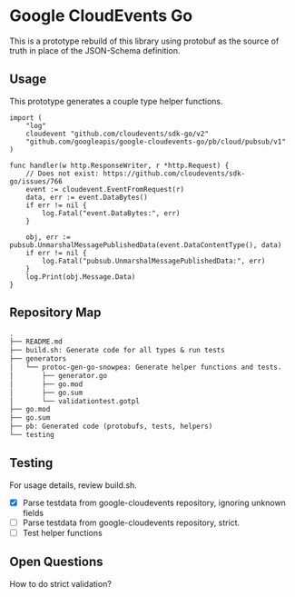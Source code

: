 # Google CloudEvents Go

This is a prototype rebuild of this library using protobuf as the source of
truth in place of the JSON-Schema definition.

## Usage

This prototype generates a couple type helper functions.

```golang
import (
    "log"
    cloudevent "github.com/cloudevents/sdk-go/v2"
    "github.com/googleapis/google-cloudevents-go/pb/cloud/pubsub/v1"
)

func handler(w http.ResponseWriter, r *http.Request) {
    // Does not exist: https://github.com/cloudevents/sdk-go/issues/766
    event := cloudevent.EventFromRequest(r)
    data, err := event.DataBytes()
    if err != nil {
        log.Fatal("event.DataBytes:", err)
    }
    
    obj, err := pubsub.UnmarshalMessagePublishedData(event.DataContentType(), data)
    if err != nil {
        log.Fatal("pubsub.UnmarshalMessagePublishedData:", err)
    }
    log.Print(obj.Message.Data)
}
```

## Repository Map

```txt
.
├── README.md
├── build.sh: Generate code for all types & run tests
├── generators
│   └── protoc-gen-go-snowpea: Generate helper functions and tests.
│       ├── generator.go
│       ├── go.mod
│       ├── go.sum
│       └── validationtest.gotpl
├── go.mod
├── go.sum
├── pb: Generated code (protobufs, tests, helpers)
└── testing
```

## Testing

For usage details, review build.sh.

* [x] Parse testdata from google-cloudevents repository, ignoring unknown fields
* [ ] Parse testdata from google-cloudevents repository, strict.
* [ ] Test helper functions

## Open Questions

How to do strict validation?
